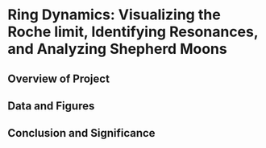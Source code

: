 # Ring Dynamics: Visualizing the Roche limit, Identifying Resonances, and Analyzing Shepherd Moons #

## Overview of Project ##

## Data and Figures ##

## Conclusion and Significance ##

